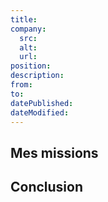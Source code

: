 ```yaml
---
title:
company:
  src:
  alt:
  url:
position:
description:
from:
to:
datePublished:
dateModified:
---
```


##
<!-- Nom de l'entreprise -->

<!-- Objectifs, volontés, positionnement et penser à mettre des images -->

## Mes missions

## Conclusion

<!-- Apports, apprentissage... -->
